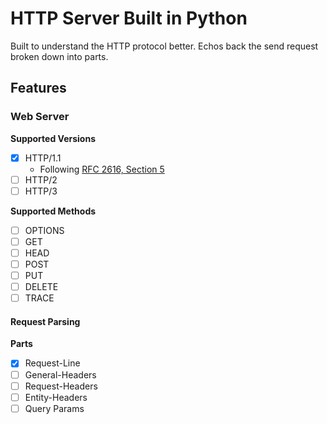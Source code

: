# HTTP Server Built in Python

Built to understand the HTTP protocol better. Echos back the send request broken down into parts.

## Features

### Web Server

**Supported Versions**

- [x] HTTP/1.1
  - Following [RFC 2616, Section 5](https://datatracker.ietf.org/doc/html/rfc2616#section-5)
- [ ] HTTP/2
- [ ] HTTP/3

**Supported Methods**

- [ ] OPTIONS
- [ ] GET
- [ ] HEAD
- [ ] POST
- [ ] PUT
- [ ] DELETE
- [ ] TRACE

#### Request Parsing

**Parts**

- [x] Request-Line
- [ ] General-Headers
- [ ] Request-Headers
- [ ] Entity-Headers
- [ ] Query Params
